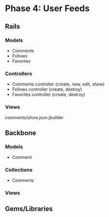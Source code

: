 # Phase 4: User Feeds

## Rails
### Models
* Comments
* Follows
* Favorites

### Controllers
* Comments controller (create, new, edit, show)
* Follows controller (create, destroy)
* Favorites controller (create, destroy)

### Views
comments/show.json.jbuilder

## Backbone
### Models
* Comment
### Collections
* Comments
### Views

## Gems/Libraries
